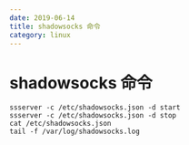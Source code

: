 ```yaml
---
date: 2019-06-14
title: shadowsocks 命令
category: linux
---
```

# shadowsocks 命令

```
ssserver -c /etc/shadowsocks.json -d start
ssserver -c /etc/shadowsocks.json -d stop
cat /etc/shadowsocks.json
tail -f /var/log/shadowsocks.log
```

